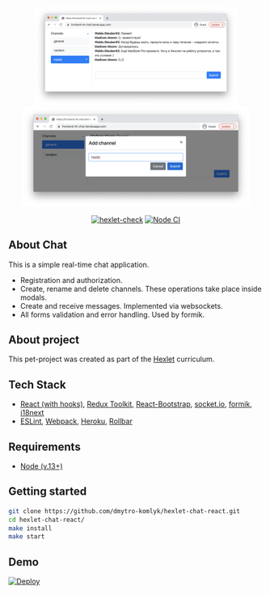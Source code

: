 <div align="center">
  <img alt="screen chat" title="hexlet-chat" src="image_project_1.png" width="400"/>
  <img alt="screen add channel" title="hexlet-chat" src="image_project_2.png" width="450"/>
</div>

<div align="center">

[![hexlet-check](https://github.com/dmytro-komlyk/hexlet-chat-react/actions/workflows/hexlet-check.yml/badge.svg)](https://github.com/dmytro-komlyk/hexlet-chat-react/actions/workflows/hexlet-check.yml)
[![Node CI](https://github.com/dmytro-komlyk/hexlet-chat-react/actions/workflows/nodejs.yml/badge.svg)](https://github.com/dmytro-komlyk/hexlet-chat-react/actions/workflows/nodejs.yml)

</div>

## About Chat

This is a simple real-time chat application.

- Registration and authorization.
- Create, rename and delete channels. These operations take place inside modals.
- Create and receive messages. Implemented via websockets.
- All forms validation and error handling. Used by formik.

## About project

This pet-project was created as part of the [Hexlet](https://ru.hexlet.io/programs/frontend/projects/12) curriculum.

## Tech Stack

- [React (with hooks)](https://reactjs.org/), [Redux Toolkit](https://redux-toolkit.js.org/), [React-Bootstrap](https://react-bootstrap.github.io/), [socket.io](https://socket.io/), [formik](https://formik.org/), [i18next](https://react.i18next.com/)
- [ESLint](https://eslint.org/), [Webpack](https://webpack.js.org/), [Heroku](https://dashboard.heroku.com/), [Rollbar](https://rollbar.com/)

## Requirements

- [Node (v.13+)](https://nodejs.org/en/)

## Getting started

```sh
git clone https://github.com/dmytro-komlyk/hexlet-chat-react.git
cd hexlet-chat-react/
make install
make start
```

## Demo

[![Deploy](https://www.herokucdn.com/deploy/button.png)](https://hexlet-chat-react.herokuapp.com/)
